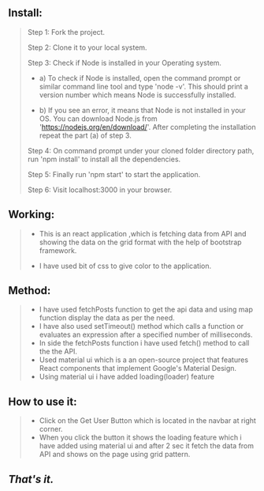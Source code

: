 ## Install:

> Step 1: Fork the project.
>
>Step 2: Clone it to your local system.
>
>Step 3: Check if Node is installed in your Operating system.
>
>- a) To check if Node is installed, open the command prompt or similar command line tool and type 'node -v'. This should print a version number which means Node is successfully installed.
>
>- b) If you see an error, it means that Node is not installed in your OS. You can download Node.js from 'https://nodejs.org/en/download/'. After completing the installation repeat the part (a) of step 3.
>
> Step 4: On command prompt under your cloned folder directory path, run 'npm install' to install all the dependencies.
>
>Step 5: Finally run 'npm start' to start the application.
>
>Step 6: Visit localhost:3000 in your browser.


## Working:
>- This is an react application ,which is fetching data from API and showing the data on the grid format with the help of bootstrap framework.
>
>- I have used  bit of css to give color to the application.

## Method:
>- I have used fetchPosts function to get the api data and using map function display the data as per the need.
>-  I have also used setTimeout() method  which calls a function or evaluates an expression after a specified number of milliseconds.  
>-  In side the fetchPosts function i have used fetch() method to call the the API.
>-  Used material ui which is a  an open-source project that features React components that implement Google's Material Design.
>-  Using material ui i have added loading(loader) feature 


## How to use it:

>- Click on the Get User Button which is located in the navbar at right corner.
>- When you click the button it shows the loading feature which i have added using material ui and after 2 sec it fetch the data from API and shows on the page using grid pattern. 

## **_That's it._**
